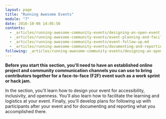 ```yaml
---
layout: page
title: "Running Awesome Events"
module: "7"
date: 2016-10-06 14:05:56
contents:
  - _articles/running-awesome-community-events/designing-an-open-event.md
  - _articles/running-awesome-community-events/event-planning-and-facilitation.md
  - _articles/running-awesome-community-events/event-follow-up.md
  - _articles/running-awesome-community-events/documenting-and-reporting.md
following: _articles/running-awesome-community-events/designing-an-open-event.md
---
```


**Before you start this section, you'll need to have an established online project and community communication channels you can use to bring contributors together for a face-to-face (F2F) event such as a work sprint or hack jam.**

In the section, you'll learn how to design your event for accessibility, inclusivity, and openness. You'll also learn how to facilitate the learning and logistics at your event. Finally, you'll develop plans for following up with participants after your event and for documenting and reporting what you accomplished there.